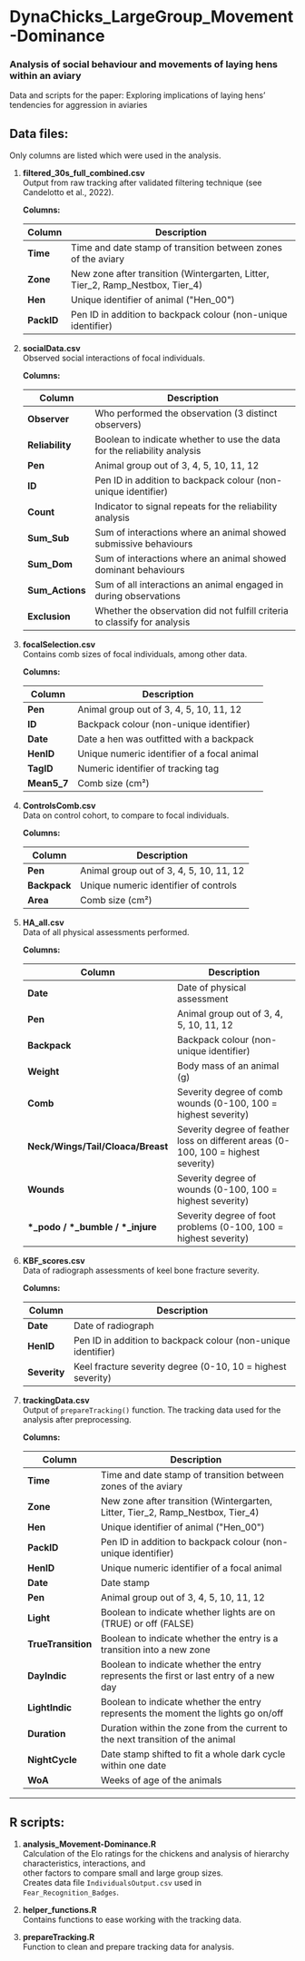 # DynaChicks_LargeGroup_Movement-Dominance
### Analysis of social behaviour and movements of laying hens within an aviary

Data and scripts for the paper: Exploring implications of laying hens’ tendencies for aggression in aviaries


## Data files:  
Only columns are listed which were used in the analysis.  

1. **filtered_30s_full_combined.csv**  
   Output from raw tracking after validated filtering technique (see Candelotto et al., 2022).  

   **Columns:**  

   | Column   | Description  |
   |----------|-------------|
   | **Time**  | Time and date stamp of transition between zones of the aviary  |
   | **Zone**  | New zone after transition (Wintergarten, Litter, Tier_2, Ramp_Nestbox, Tier_4)  |
   | **Hen**  | Unique identifier of animal ("Hen_00")  |
   | **PackID**  | Pen ID in addition to backpack colour (non-unique identifier)  |

2. **socialData.csv**  
   Observed social interactions of focal individuals.  

   **Columns:**  

   | Column   | Description  |
   |----------|-------------|
   | **Observer**  | Who performed the observation (3 distinct observers)  |
   | **Reliability**  | Boolean to indicate whether to use the data for the reliability analysis  |
   | **Pen**  | Animal group out of 3, 4, 5, 10, 11, 12  |
   | **ID**  | Pen ID in addition to backpack colour (non-unique identifier)  |
   | **Count**  | Indicator to signal repeats for the reliability analysis  |
   | **Sum_Sub**  | Sum of interactions where an animal showed submissive behaviours  |
   | **Sum_Dom**  | Sum of interactions where an animal showed dominant behaviours  |
   | **Sum_Actions**  | Sum of all interactions an animal engaged in during observations  |
   | **Exclusion**  | Whether the observation did not fulfill criteria to classify for analysis  |

3. **focalSelection.csv**  
   Contains comb sizes of focal individuals, among other data.  

   **Columns:**  

   | Column   | Description  |
   |----------|-------------|
   | **Pen**  | Animal group out of 3, 4, 5, 10, 11, 12  |
   | **ID**  | Backpack colour (non-unique identifier)  |
   | **Date**  | Date a hen was outfitted with a backpack  |
   | **HenID**  | Unique numeric identifier of a focal animal  |
   | **TagID**  | Numeric identifier of tracking tag  |
   | **Mean5_7**  | Comb size (cm²)  |

4. **ControlsComb.csv**  
   Data on control cohort, to compare to focal individuals.  

   **Columns:**  

   | Column   | Description  |
   |----------|-------------|
   | **Pen**  | Animal group out of 3, 4, 5, 10, 11, 12  |
   | **Backpack**  | Unique numeric identifier of controls  |
   | **Area**  | Comb size (cm²)  |

5. **HA_all.csv**  
   Data of all physical assessments performed.  

   **Columns:**  

   | Column   | Description  |
   |----------|-------------|
   | **Date**  | Date of physical assessment  |
   | **Pen**  | Animal group out of 3, 4, 5, 10, 11, 12  |
   | **Backpack**  | Backpack colour (non-unique identifier)  |
   | **Weight**  | Body mass of an animal (g)  |
   | **Comb**  | Severity degree of comb wounds (0-100, 100 = highest severity)  |
   | **Neck/Wings/Tail/Cloaca/Breast**  | Severity degree of feather loss on different areas (0-100, 100 = highest severity)  |
   | **Wounds**  | Severity degree of wounds (0-100, 100 = highest severity)  |
   | **\*_podo / \*_bumble / \*_injure**  | Severity degree of foot problems (0-100, 100 = highest severity)  |

6. **KBF_scores.csv**  
   Data of radiograph assessments of keel bone fracture severity.  

   **Columns:**  

   | Column   | Description  |
   |----------|-------------|
   | **Date**  | Date of radiograph  |
   | **HenID**  | Pen ID in addition to backpack colour (non-unique identifier)  |
   | **Severity**  | Keel fracture severity degree (0-10, 10 = highest severity)  |

7. **trackingData.csv**  
   Output of `prepareTracking()` function. The tracking data used for the analysis after preprocessing.  

   **Columns:**  

   | Column   | Description  |
   |----------|-------------|
   | **Time**  | Time and date stamp of transition between zones of the aviary  |
   | **Zone**  | New zone after transition (Wintergarten, Litter, Tier_2, Ramp_Nestbox, Tier_4)  |
   | **Hen**  | Unique identifier of animal ("Hen_00")  |
   | **PackID**  | Pen ID in addition to backpack colour (non-unique identifier)  |
   | **HenID**  | Unique numeric identifier of a focal animal  |
   | **Date**  | Date stamp  |
   | **Pen**  | Animal group out of 3, 4, 5, 10, 11, 12  |
   | **Light**  | Boolean to indicate whether lights are on (TRUE) or off (FALSE)  |
   | **TrueTransition**  | Boolean to indicate whether the entry is a transition into a new zone  |
   | **DayIndic**  | Boolean to indicate whether the entry represents the first or last entry of a new day  |
   | **LightIndic**  | Boolean to indicate whether the entry represents the moment the lights go on/off  |
   | **Duration**  | Duration within the zone from the current to the next transition of the animal  |
   | **NightCycle**  | Date stamp shifted to fit a whole dark cycle within one date  |
   | **WoA**  | Weeks of age of the animals  |

---

## R scripts:  

1. **analysis_Movement-Dominance.R**  
   Calculation of the Elo ratings for the chickens and analysis of hierarchy characteristics, interactions, and  
   other factors to compare small and large group sizes.  
   Creates data file `IndividualsOutput.csv` used in `Fear_Recognition_Badges`.  

2. **helper_functions.R**  
   Contains functions to ease working with the tracking data.  

3. **prepareTracking.R**  
   Function to clean and prepare tracking data for analysis.  